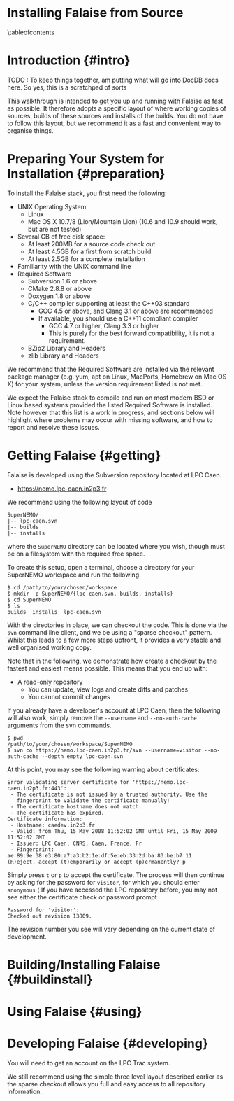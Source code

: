 Installing Falaise from Source
==============================

\tableofcontents

Introduction {#intro}
============
TODO : To keep things together, am putting what will go into DocDB
docs here. So yes, this is a scratchpad of sorts

This walkthrough is intended to get you up and running with Falaise
as fast as possible. It therefore adopts a specific layout of where
working copies of sources, builds of these sources and installs of the
builds. You do not have to follow this layout, but we recommend it
as a fast and convenient way to organise things.

Preparing Your System for Installation {#preparation}
======================================
To install the Falaise stack, you first need the following:

* UNIX Operating System
  * Linux
  * Mac OS X 10.7/8 (Lion/Mountain Lion) (10.6 and 10.9 should work, but are not tested)
* Several GB of free disk space:
  * At least 200MB for a source code check out
  * At least 4.5GB for a first from scratch build
  * At least 2.5GB for a complete installation
* Familiarity with the UNIX command line
* Required Software
  * Subversion 1.6 or above
  * CMake 2.8.8 or above
  * Doxygen 1.8 or above
  * C/C++ compiler supporting at least the C++03 standard
    * GCC 4.5 or above, and Clang 3.1 or above are recommended
    * If available, you should use a C++11 compliant compiler
      * GCC 4.7 or higher, Clang 3.3 or higher
      * This is purely for the best forward compatibility, it is not a requirement.
  * BZip2 Library and Headers
  * zlib Library and Headers

We recommend that the Required Software are installed via the relevant
package manager (e.g. yum, apt on Linux, MacPorts, Homebrew on Mac OS X)
for your system, unless the version requirement listed is not met.

We expect the Falaise stack to compile and run on most modern BSD or Linux
based systems provided the listed Required Software is installed. Note
however that this list is a work in progress, and sections below will
highlight where problems may occur with missing software, and how to
report and resolve these issues.


Getting Falaise {#getting}
===============
Falaise is developed using the Subversion repository located at LPC Caen.

* https://nemo.lpc-caen.in2p3.fr

We recommend using the following layout of code

~~~~~
SuperNEMO/
|-- lpc-caen.svn
|-- builds
|-- installs
~~~~~

where the `SuperNEMO` directory can be located where you wish, though must
be on a filesystem with the required free space.

To create this setup, open a terminal, choose a directory for your
SuperNEMO workspace and run the following.

~~~~~{.bash}
$ cd /path/to/your/chosen/workspace
$ mkdir -p SuperNEMO/{lpc-caen.svn, builds, installs}
$ cd SuperNEMO
$ ls
builds  installs  lpc-caen.svn
~~~~~

With the directories in place, we can checkout the code. This is done
via the `svn` command line client, and we be using a "sparse checkout"
pattern. Whilst this leads to a few more steps upfront, it provides
a very stable and well organised working copy.

Note that in the following, we demonstrate how create a checkout by the fastest and
easiest means possible. This means that you end up with:

* A read-only repository
  * You can update, view logs and create diffs and patches
  * You cannot commit changes

If you already have a developer's account at LPC Caen, then the following will also
work, simply remove the `--username` and `--no-auth-cache` arguments from the svn commands.

~~~~~{.bash}
$ pwd
/path/to/your/chosen/workspace/SuperNEMO
$ svn co https://nemo.lpc-caen.in2p3.fr/svn --username=visitor --no-auth-cache --depth empty lpc-caen.svn
~~~~~

At this point, you may see the following warning about certificates:

~~~~~{.bash}
Error validating server certificate for 'https://nemo.lpc-caen.in2p3.fr:443':
 - The certificate is not issued by a trusted authority. Use the
   fingerprint to validate the certificate manually!
 - The certificate hostname does not match.
 - The certificate has expired.
Certificate information:
 - Hostname: caedev.in2p3.fr
 - Valid: from Thu, 15 May 2008 11:52:02 GMT until Fri, 15 May 2009 11:52:02 GMT
 - Issuer: LPC Caen, CNRS, Caen, France, Fr
 - Fingerprint: ae:89:9e:38:e3:80:a7:a3:b2:1e:df:5e:eb:33:2d:ba:83:be:b7:11
(R)eject, accept (t)emporarily or accept (p)ermanently? p
~~~~~

Simply press `t` or `p` to accept the certificate. The process will then continue
by asking for the password for `visitor`, for which you should enter `anonymous` (
If you have accessed the LPC repository before, you may not see either the certificate
check or password prompt

~~~~~{.bash}
Password for 'visitor':
Checked out revision 13809.
~~~~~

The revision number you see will vary depending on the current state of development.


Building/Installing Falaise {#buildinstall}
===========================

Using Falaise {#using}
=============

Developing Falaise {#developing}
==================
You will need to get an account on the LPC Trac system.

We still recommend using the simple three level layout described earlier
as the sparse checkout allows you full and easy access to all repository
information.
